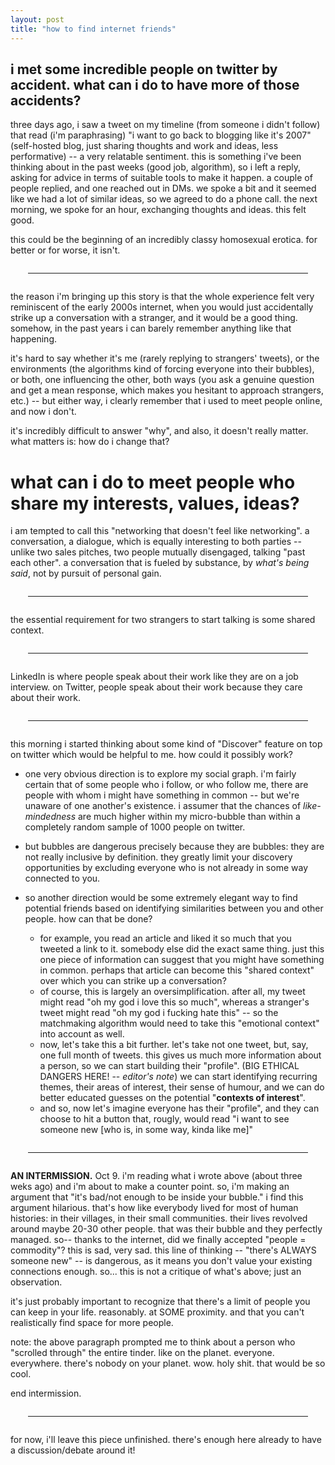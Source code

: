 ```yaml
---
layout: post
title: "how to find internet friends"
---
```


<style>
hr {
  margin: 2em;
}
</style>

## i met some incredible people on twitter by accident. what can i do to have more of those accidents?

three days ago, i saw a tweet on my timeline (from someone i didn't follow) that read (i'm paraphrasing) "i want to go back to blogging like it's 2007" (self-hosted blog, just sharing thoughts and work and ideas, less performative) -- a very relatable sentiment. this is something i've been thinking about in the past weeks (good job, algorithm), so i left a reply, asking for advice in terms of suitable tools to make it happen. a couple of people replied, and one reached out in DMs. we spoke a bit and it seemed like we had a lot of similar ideas, so we agreed to do a phone call. the next morning, we spoke for an hour, exchanging thoughts and ideas. this felt good.

this could be the beginning of an incredibly classy homosexual erotica. for better or for worse, it isn't.

---

the reason i'm bringing up this story is that the whole experience felt very reminiscent of the early 2000s internet, when you would just accidentally strike up a conversation with a stranger, and it would be a good thing. somehow, in the past years i can barely remember anything like that happening.

it's hard to say whether it's me (rarely replying to strangers' tweets), or the environments (the algorithms kind of forcing everyone into their bubbles), or both, one influencing the other, both ways (you ask a genuine question and get a mean response, which makes you hesitant to approach strangers, etc.) -- but either way, i clearly remember that i used to meet people online, and now i don't.

it's incredibly difficult to answer "why", and also, it doesn't really matter. what matters is: how do i change that? 

# what can i do to meet people who share my interests, values, ideas?

i am tempted to call this "networking that doesn't feel like networking". a conversation, a dialogue, which is equally interesting to both parties -- unlike two sales pitches, two people mutually disengaged, talking "past each other". a conversation that is fueled by substance, by *what's being said*, not by pursuit of personal gain.

---

the essential requirement for two strangers to start talking is some shared context. 

---

LinkedIn is where people speak about their work like they are on a job interview. on Twitter, people speak about their work because they care about their work.

---

this morning i started thinking about some kind of "Discover" feature on top on twitter which would be helpful to me. how could it possibly work?

- one very obvious direction is to explore my social graph. i'm fairly certain that of some people who i follow, or who follow me, there are people with whom i might have something in common -- but we're unaware of one another's existence. i assumer that the chances of *like-mindedness* are much higher within my micro-bubble than within a completely random sample of 1000 people on twitter.

- but bubbles are dangerous precisely because they are bubbles: they are not really inclusive by definition. they greatly limit your discovery opportunities by excluding everyone who is not already in some way connected to you.

- so another direction would be some extremely elegant way to find potential friends based on identifying similarities between you and other people. how can that be done?

  - for example, you read an article and liked it so much that you tweeted a link to it. somebody else did the exact same thing. just this one piece of information can suggest that you might have something in common. perhaps that article can become this "shared context" over which you can strike up a conversation?
  - of course, this is largely an oversimplification. after all, my tweet might read "oh my god i love this so much", whereas a stranger's tweet might read "oh my god i fucking hate this" -- so the matchmaking algorithm would need to take this "emotional context" into account as well.
  - now, let's take this a bit further. let's take not one tweet, but, say, one full month of tweets. this gives us much more information about a person, so we can start building their "profile". (BIG ETHICAL DANGERS HERE! -- *editor's note*) we can start identifying recurring themes, their areas of interest, their sense of humour, and we can do better educated guesses on the potential "**contexts of interest**".
  - and so, now let's imagine everyone has their "profile", and they can choose to hit a button that, rougly, would read "i want to see someone new [who is, in some way, kinda like me]"

---

**AN INTERMISSION.** Oct 9. i'm reading what i wrote above (about three weks ago) and i'm about to make a counter point. so, i'm making an argument that "it's bad/not enough to be inside your bubble." i find this argument hilarious. that's how like everybody lived for most of human histories: in their villages, in their small communities. their lives revolved around maybe 20-30 other people. that was their bubble and they perfectly managed. so-- thanks to the internet, did we finally accepted "people = commodity"? this is sad, very sad. this line of thinking -- "there's ALWAYS someone new" -- is dangerous, as it means you don't value your existing connections enough. so... this is not a critique of what's above; just an observation.

it's just probably important to recognize that there's a limit of people you can keep in your life. reasonably. at SOME proximity. and that you can't realistically find space for more people. 

note: the above paragraph prompted me to think about a person who "scrolled through" the entire tinder. like on the planet. everyone. everywhere. there's nobody on your planet. wow. holy shit. that would be so cool.

end intermission.

---

for now, i'll leave this piece unfinished. there's enough here already to have a discussion/debate around it!
